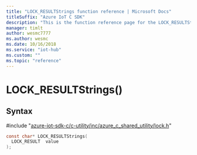 ```yaml
---                             
title: "LOCK_RESULTStrings function reference | Microsoft Docs" 
titleSuffix: "Azure IoT C SDK"            
description: "This is the function reference page for the LOCK_RESULTStrings() function in the Azure IoT C SDK. This SDK is used with Azure IoT Hub and Azure IoT Hub Device Provisioning Service"            
manager: timlt                 
author: wesmc7777              
ms.author: wesmc               
ms.date: 10/16/2018                    
ms.service: "iot-hub"             
ms.custom: ""                
ms.topic: "reference"        
---                            
```


# LOCK_RESULTStrings()

## Syntax

\#include "[azure-iot-sdk-c/c-utility/inc/azure_c_shared_utility/lock.h](../lock-h.md)"  
```C
const char* LOCK_RESULTStrings(
  LOCK_RESULT  value
);
```

